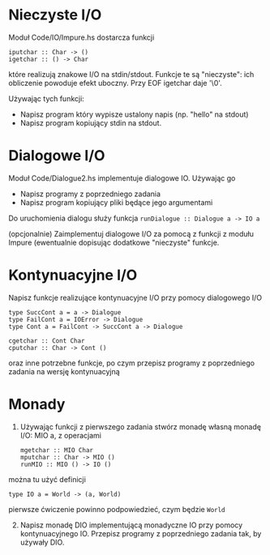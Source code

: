 # Nieczyste I/O

Moduł Code/IO/Impure.hs dostarcza funkcji

~~~~ {.haskell}
iputchar :: Char -> ()
igetchar :: () -> Char
~~~~

które realizują znakowe I/O na stdin/stdout. Funkcje te są "nieczyste": 
ich obliczenie powoduje efekt uboczny. Przy EOF igetchar daje '\0'.

Używając tych funkcji:

* Napisz program który wypisze ustalony napis (np. "hello" na stdout)
* Napisz program kopiujący stdin na stdout.

# Dialogowe I/O

Moduł Code/Dialogue2.hs implementuje dialogowe IO. Używając go

* Napisz programy z poprzedniego zadania
* Napisz program kopiujący pliki będące jego argumentami

Do uruchomienia dialogu służy funkcja `runDialogue :: Dialogue a -> IO a`

(opcjonalnie) Zaimplementuj dialogowe I/O za pomocą z funkcji z modułu Impure (ewentualnie dopisując dodatkowe "nieczyste" funkcje.

# Kontynuacyjne I/O 
Napisz funkcje realizujące kontynuacyjne I/O przy pomocy dialogowego I/O

~~~~ {.haskell}
type SuccCont a = a -> Dialogue
type FailCont a = IOError -> Dialogue
type Cont a = FailCont -> SuccCont a -> Dialogue

cgetchar :: Cont Char
cputchar :: Char -> Cont ()
~~~~

oraz inne potrzebne funkcje, po czym przepisz programy z poprzedniego
zadania na wersję kontynuacyjną

# Monady

1. Używając funkcji z pierwszego zadania stwórz monadę własną monadę I/O: MIO a, z operacjami

    ~~~~ {.haskell}
    mgetchar :: MIO Char
    mputchar :: Char -> MIO ()
    runMIO :: MIO () -> IO ()
    ~~~~

można tu użyć definicji

~~~~ {.haskell}
type IO a = World -> (a, World)
~~~~

pierwsze ćwiczenie powinno podpowiedzieć, czym będzie `World`

2. Napisz monadę DIO implementującą monadyczne IO przy pomocy kontynuacyjnego IO. 
Przepisz programy z poprzedniego zadania tak, by używały DIO.



